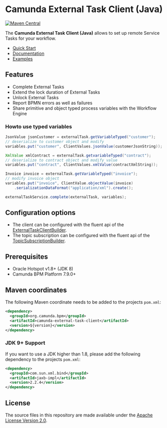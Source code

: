 # Camunda External Task Client (Java)


[![Maven Central](https://maven-badges.herokuapp.com/maven-central/org.camunda.bpm/camunda-external-task-client/badge.svg)](https://maven-badges.herokuapp.com/maven-central/org.camunda.bpm/camunda-external-task-client)


The **Camunda External Task Client (Java)** allows to set up remote Service Tasks for your workflow.

* [Quick Start](https://docs.camunda.org/get-started/quick-start/)
* [Documentation](https://docs.camunda.org/manual/develop/user-guide/ext-client/)
* [Examples](https://github.com/camunda/camunda-external-task-client-java/tree/master/examples)

## Features
* Complete External Tasks
* Extend the lock duration of External Tasks
* Unlock External Tasks
* Report BPMN errors as well as failures
* Share primitive and object typed process variables with the Workflow Engine

### Howto use typed variables
```java
JsonValue jsonCustomer = externalTask.getVariableTyped("customer");
// deserialize to customer object and modify
variables.put("customer", ClientValues.jsonValue(customerJsonString));

XmlValue xmlContract = externalTask.getvariableTyped("contract");
// deserialize to contract object and modify value
variables.put("contract", ClientValues.xmlValue(contractXmlString));

Invoice invoice = externalTask.getVariableTyped("invoice");
// modify invoice object
variables.put("invoice", ClientValue.objectValue(invoice)
    .serializationDataFormat("application/xml").create();

externalTaskService.complete(externalTask, variables);
```

## Configuration options
* The client can be configured with the fluent api of the [ExternalTaskClientBuilder](client/src/main/java/org/camunda/bpm/client/ExternalTaskClientBuilder.java). 
* The topic subscription can be configured with the fluent api of the [TopicSubscriptionBuilder](client/src/main/java/org/camunda/bpm/client/topic/TopicSubscriptionBuilder.java).

## Prerequisites
* Oracle Hotspot v1.8+ (JDK 8)
* Camunda BPM Platform 7.9.0+

## Maven coordinates
The following Maven coordinate needs to be added to the projects `pom.xml`:
```xml
<dependency>
  <groupId>org.camunda.bpm</groupId>
  <artifactId>camunda-external-task-client</artifactId>
  <version>${version}</version>
</dependency>
```

### JDK 9+ Support
If you want to use a JDK higher than 1.8, please add the following dependency to the projects `pom.xml`:
```xml
<dependency>
  <groupId>com.sun.xml.bind</groupId>
  <artifactId>jaxb-impl</artifactId>
  <version>2.2.4</version>
</dependency>
```

## License
The source files in this repository are made available under the [Apache License Version 2.0](./LICENSE).
